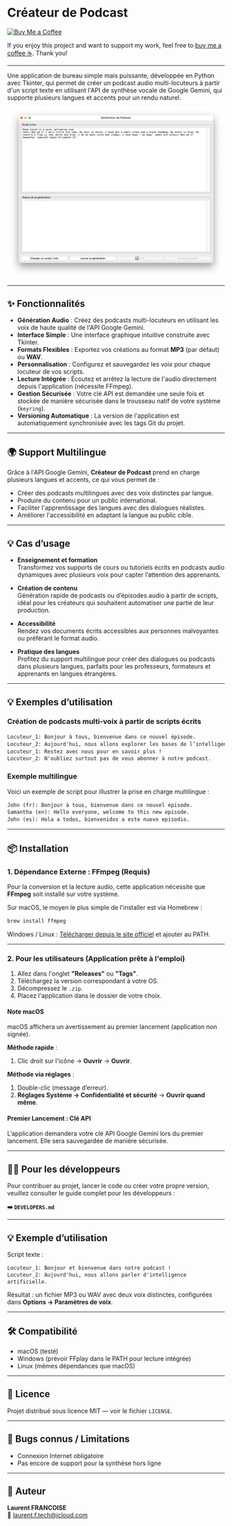 # Créateur de Podcast
[![Buy Me a Coffee](https://img.shields.io/badge/Buy_Me_a_Coffee-FFDD00?style=flat&logo=buy-me-a-coffee&logoColor=000000)](https://www.buymeacoffee.com/laurentftech)

If you enjoy this project and want to support my work, feel free to [buy me a coffee ☕](https://www.buymeacoffee.com/laurentftech). Thank you!

---

Une application de bureau simple mais puissante, développée en Python avec Tkinter, qui permet de créer un podcast audio multi-locuteurs à partir d'un script texte en utilisant l'API de synthèse vocale de Google Gemini, qui supporte plusieurs langues et accents pour un rendu naturel.

![Capture d'écran de l'application](../podcast_creator_screenshot.png)

---

## ✨ Fonctionnalités

- **Génération Audio** : Créez des podcasts multi-locuteurs en utilisant les voix de haute qualité de l'API Google Gemini.
- **Interface Simple** : Une interface graphique intuitive construite avec Tkinter.
- **Formats Flexibles** : Exportez vos créations au format **MP3** (par défaut) ou **WAV**.
- **Personnalisation** : Configurez et sauvegardez les voix pour chaque locuteur de vos scripts.
- **Lecture Intégrée** : Écoutez et arrêtez la lecture de l'audio directement depuis l'application (nécessite FFmpeg).
- **Gestion Sécurisée** : Votre clé API est demandée une seule fois et stockée de manière sécurisée dans le trousseau natif de votre système (`keyring`).
- **Versioning Automatique** : La version de l'application est automatiquement synchronisée avec les tags Git du projet.

---

## 🌍 Support Multilingue

Grâce à l'API Google Gemini, **Créateur de Podcast** prend en charge plusieurs langues et accents, ce qui vous permet de :

- Créer des podcasts multilingues avec des voix distinctes par langue.  
- Produire du contenu pour un public international.  
- Faciliter l'apprentissage des langues avec des dialogues réalistes.  
- Améliorer l'accessibilité en adaptant la langue au public cible.

---

## 💡 Cas d’usage

- **Enseignement et formation**  
  Transformez vos supports de cours ou tutoriels écrits en podcasts audio dynamiques avec plusieurs voix pour capter l’attention des apprenants.

- **Création de contenu**  
  Génération rapide de podcasts ou d’épisodes audio à partir de scripts, idéal pour les créateurs qui souhaitent automatiser une partie de leur production.

- **Accessibilité**  
  Rendez vos documents écrits accessibles aux personnes malvoyantes ou préférant le format audio.

- **Pratique des langues**  
   Profitez du support multilingue pour créer des dialogues ou podcasts dans plusieurs langues, parfaits pour les professeurs, formateurs et apprenants en langues étrangères.

---

## 💡 Exemples d’utilisation

### Création de podcasts multi-voix à partir de scripts écrits

```txt
Locuteur_1: Bonjour à tous, bienvenue dans ce nouvel épisode.
Locuteur_2: Aujourd'hui, nous allons explorer les bases de l’intelligence artificielle.
Locuteur_1: Restez avec nous pour en savoir plus !
Locuteur_2: N'oubliez surtout pas de vous abonner à notre podcast.
```

### Exemple multilingue

Voici un exemple de script pour illustrer la prise en charge multilingue :

```txt
John (fr): Bonjour à tous, bienvenue dans ce nouvel épisode.
Samantha (en): Hello everyone, welcome to this new episode.
John (es): Hola a todos, bienvenidos a este nuevo episodio.
```

---

## 📦 Installation

### 1. Dépendance Externe : FFmpeg (Requis)

Pour la conversion et la lecture audio, cette application nécessite que **FFmpeg** soit installé sur votre système.

Sur macOS, le moyen le plus simple de l'installer est via Homebrew :
```sh
brew install ffmpeg
```
Windows / Linux : [Télécharger depuis le site officiel](https://ffmpeg.org/download.html) et ajouter au PATH.

---

### 2. Pour les utilisateurs (Application prête à l'emploi)

1.  Allez dans l'onglet **"Releases"** ou **"Tags"**.
2.  Téléchargez la version correspondant à votre OS.
3.  Décompressez le `.zip`.
4.  Placez l'application dans le dossier de votre choix.

#### Note macOS

macOS affichera un avertissement au premier lancement (application non signée).  

**Méthode rapide** :
1. Clic droit sur l'icône → **Ouvrir** → **Ouvrir**.

**Méthode via réglages** :
1. Double-clic (message d’erreur).
2. **Réglages Système → Confidentialité et sécurité** → **Ouvrir quand même**.

#### Premier Lancement : Clé API
L’application demandera votre clé API Google Gemini lors du premier lancement. Elle sera sauvegardée de manière sécurisée.

---

## 👨‍💻 Pour les développeurs

Pour contribuer au projet, lancer le code ou créer votre propre version, veuillez consulter le guide complet pour les développeurs :

**➡️ `DEVELOPERS.md`**

---

## 💡 Exemple d’utilisation

Script texte :
```
Locuteur_1: Bonjour et bienvenue dans notre podcast !
Locuteur_2: Aujourd'hui, nous allons parler d'intelligence artificielle.
```
Résultat : un fichier MP3 ou WAV avec deux voix distinctes, configurées dans **Options → Paramètres de voix**.

---

## 🛠 Compatibilité

- macOS (testé)
- Windows (prévoir FFplay dans le PATH pour lecture intégrée)
- Linux (mêmes dépendances que macOS)

---

## 📜 Licence

Projet distribué sous licence MIT — voir le fichier `LICENSE`.

---

## 🐞 Bugs connus / Limitations
- Connexion Internet obligatoire
- Pas encore de support pour la synthèse hors ligne

---

## 👤 Auteur

**Laurent FRANCOISE**  
📧 laurent.f.tech@icloud.com  

